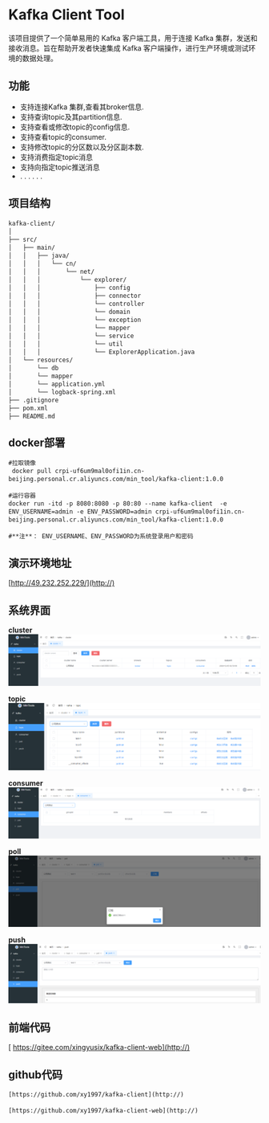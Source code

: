 
# Kafka Client Tool

该项目提供了一个简单易用的 Kafka 客户端工具，用于连接 Kafka 集群，发送和接收消息。旨在帮助开发者快速集成 Kafka 客户端操作，进行生产环境或测试环境的数据处理。

## 功能

- 支持连接Kafka 集群,查看其broker信息.
- 支持查询topic及其partition信息.
- 支持查看或修改topic的config信息.
- 支持查看topic的consumer.
- 支持修改topic的分区数以及分区副本数.
- 支持消费指定topic消息
- 支持向指定topic推送消息
- . . . . . .

## 项目结构
    kafka-client/
    │ 
    ├── src/
    │   ├── main/ 
    │   │   ├── java/
    │   │   │   └── cn/ 
    │   │   │       └── net/
    │   │   │           └── explorer/
    │   │   │               ├── config
    │   │   │               ├── connector
    │   │   │               └── controller
    │   │   │               └── domain
    │   │   │               └── exception
    │   │   │               └── mapper
    │   │   │               └── service
    │   │   │               └── util
    │   │   │               └── ExplorerApplication.java
    │   └── resources/
    │       └── db
    │       └── mapper
    │       └── application.yml
    │       └── logback-spring.xml
    ├── .gitignore
    ├── pom.xml
    ├── README.md
## docker部署
    #拉取镜像
     docker pull crpi-uf6um9mal0ofi1in.cn-beijing.personal.cr.aliyuncs.com/min_tool/kafka-client:1.0.0

    #运行容器
    docker run -itd -p 8080:8080 -p 80:80 --name kafka-client  -e ENV_USERNAME=admin -e ENV_PASSWORD=admin crpi-uf6um9mal0ofi1in.cn-beijing.personal.cr.aliyuncs.com/min_tool/kafka-client:1.0.0
   
    #**注**： ENV_USERNAME、ENV_PASSWORD为系统登录用户和密码

## 演示环境地址
   [http://49.232.252.229/](http://)

## 系统界面
 **cluster** 
![输入图片说明](cluster.jpg)

 **topic** 
![输入图片说明](topic.jpg)

 **consumer** 
![输入图片说明](consumer.jpg)

 **poll** 
![输入图片说明](poll.jpg)

 **push** 
![输入图片说明](push.jpg)

## 前端代码
   [ https://gitee.com/xingyusix/kafka-client-web](http://)

## github代码
    [https://github.com/xy1997/kafka-client](http://)

    [https://github.com/xy1997/kafka-client-web](http://)